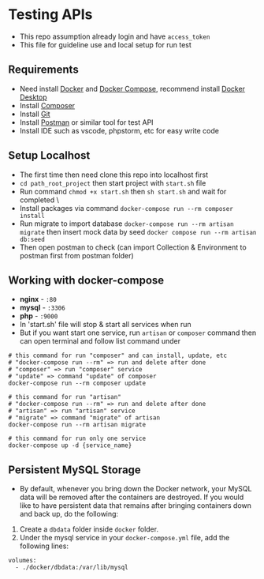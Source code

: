 # Testing APIs
- This repo assumption already login and have `access_token`
- This file for guideline use and local setup for run test

## Requirements
- Need install [Docker](https://docs.docker.com/engine/install/) and [Docker Compose](https://docs.docker.com/compose/install/), recommend install [Docker Desktop](https://docs.docker.com/desktop/)
- Install [Composer](https://getcomposer.org/download/)
- Install [Git](https://git-scm.com/book/en/v2/Getting-Started-Installing-Git)
- Install [Postman](https://www.postman.com/downloads/) or similar tool for test API
- Install IDE such as vscode, phpstorm, etc for easy write code

## Setup Localhost
- The first time then need clone this repo into localhost first
- `cd path_root_project` then start project with `start.sh` file
- Run command `chmod +x start.sh` then `sh start.sh` and wait for completed \
- Install packages via command `docker-compose run --rm composer install`
- Run migrate to import database `docker-compose run --rm artisan migrate` then insert mock data by seed `docker compose run --rm artisan db:seed`
- Then open postman to check (can import Collection & Environment to postman first from postman folder)

## Working with docker-compose
- **nginx** - `:80`
- **mysql** - `:3306`
- **php** - `:9000`
- In 'start.sh' file will stop & start all services when run
- But if you want start one service, run `artisan` or `composer` command then can open terminal and follow list command under
```shell
# this command for run "composer" and can install, update, etc
# "docker-compose run --rm" => run and delete after done
# "composer" => run "composer" service
# "update" => command "update" of composer
docker-compose run --rm composer update

# this command for run "artisan"
# "docker-compose run --rm" => run and delete after done
# "artisan" => run "artisan" service
# "migrate" => command "migrate" of artisan
docker-compose run --rm artisan migrate 

# this command for run only one service
docker-compose up -d {service_name}
```

## Persistent MySQL Storage
- By default, whenever you bring down the Docker network, your MySQL data will be removed after the containers are destroyed. If you would like to have persistent data that remains after bringing containers down and back up, do the following:
1. Create a `dbdata` folder inside `docker` folder.
2. Under the mysql service in your `docker-compose.yml` file, add the following lines:
```
volumes:
  - ./docker/dbdata:/var/lib/mysql
```

